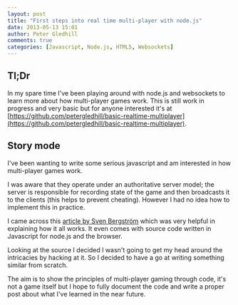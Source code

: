 ```yaml
---
layout: post
title: "First steps into real time multi-player with node.js"
date: 2013-05-13 15:01
author: Peter Gledhill
comments: true
categories: [Javascript, Node.js, HTML5, Websockets]
---
```

## Tl;Dr
In my spare time I've been playing around with node.js and websockets to learn more about how multi-player games work.  This is still work in progress and very basic but for anyone interested it's at [https://github.com/petergledhill/basic-realtime-multiplayer](https://github.com/petergledhill/basic-realtime-multiplayer).

## Story mode
I've been wanting to write some serious javascript and am interested in how multi-player games work.

I was aware that they operate under an authoritative server model; the server is responsible for recording state of the game and then broadcasts it to the clients (this helps to prevent cheating).  However I had no idea how to implement this in practice. 

I came across this [article by Sven Bergström](http://buildnewgames.com/real-time-multiplayer/) which was very helpful in explaining how it all works. It even comes with source code written in Javascript for node.js and the browser.  

Looking at the source I decided I wasn't going to get my head around the intricacies by hacking at it.  So I decided to have a go at writing something similar from scratch.  

The aim is to show the principles of multi-player gaming through code, it's not a game itself but I hope to fully document the code and write a proper post about what I've learned in the near future.




